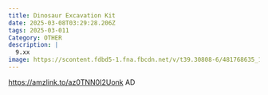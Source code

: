 ```yaml
---
title: Dinosaur Excavation Kit
date: 2025-03-08T03:29:28.206Z
tags: 2025-03-011
Category: OTHER
description: |
  9.xx
image: https://scontent.fdbd5-1.fna.fbcdn.net/v/t39.30808-6/481768635_1180096187457537_4916401791788904449_n.jpg?stp=dst-jpg_p552x414_tt6&_nc_cat=109&ccb=1-7&_nc_sid=aa7b47&_nc_ohc=cCkkuioB6JEQ7kNvgFBQF_k&_nc_oc=AdhlbdXaqcdX7bxMfOPWjEU8h_6ox3ib7GdyWxaRPuaeUsdmguEAetYMaVeRptxtqrsmtMdl2t6ueW-uTGp99mRQ&_nc_zt=23&_nc_ht=scontent.fdbd5-1.fna&_nc_gid=ATAaFFd26Spad1bL87weGV3&oh=00_AYHatO6PgIx4mfrmvGJxyMXG7pTQ-9zBG7cwD9OdjFDv-Q&oe=67D1A1DB
---
```

https://amzlink.to/az0TNN0I2Uonk   AD